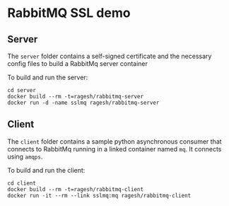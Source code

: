 # RabbitMQ SSL demo

## Server
The `server` folder contains a self-signed certificate and the necessary config files to build a RabbitMq server container

To build and run the server:
````
cd server
docker build --rm -t=ragesh/rabbitmq-server
docker run -d -name sslmq ragesh/rabbitmq-server
````

## Client
The `client` folder contains a sample python asynchronous consumer that connects to RabbitMq running in a linked container named `mq`. It connects using `amqps`.

To build and run the client:
````
cd client
docker build --rm -t=ragesh/rabbitmq-client
docker run -it --rm --link sslmq:mq ragesh/rabbitmq-client
````
